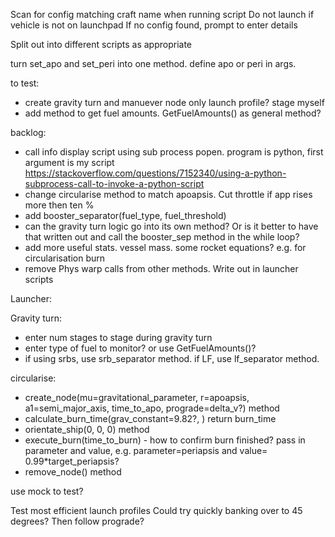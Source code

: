 Scan for config matching craft name when running script
Do not launch if vehicle is not on launchpad
If no config found, prompt to enter details

Split out into different scripts as appropriate



turn set_apo and set_peri into one method. define apo or peri in args.

to test:
- create gravity turn and manuever node only launch profile? stage myself
- add method to get fuel amounts. GetFuelAmounts() as general method?



backlog:
- call info display script using sub process popen. program is python, first argument is my script https://stackoverflow.com/questions/7152340/using-a-python-subprocess-call-to-invoke-a-python-script
- change circularise method to match apoapsis. Cut throttle if app rises more then ten %
- add booster_separator(fuel_type, fuel_threshold)
- can the gravity turn logic go into its own method? Or is it better to have that written out and call the booster_sep method in the while loop?
- add more useful stats. vessel mass. some rocket equations? e.g. for circularisation burn
- remove Phys warp calls from other methods. Write out in launcher scripts


Launcher:

Gravity turn:
- enter num stages to stage during gravity turn
- enter type of fuel to monitor? or use GetFuelAmounts()?
- if using srbs, use srb_separator method. if LF, use lf_separator method.

circularise:
- create_node(mu=gravitational_parameter, r=apoapsis, a1=semi_major_axis, time_to_apo, prograde=delta_v?) method
- calculate_burn_time(grav_constant=9.82?, ) return burn_time
- orientate_ship(0, 0, 0) method 
- execute_burn(time_to_burn) - how to confirm burn finished? pass in parameter and value, e.g. parameter=periapsis and value= 0.99*target_periapsis?
- remove_node() method

use mock to test?

Test most efficient launch profiles
Could try quickly banking over to 45 degrees? Then follow prograde?


